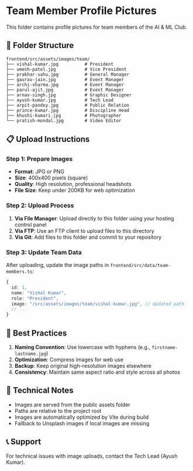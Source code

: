 # Team Member Profile Pictures

This folder contains profile pictures for team members of the AI & ML Club.

## 📁 Folder Structure
```
frontend/src/assets/images/team/
├── vishal-kumar.jpg          # President
├── umesh-patel.jpg           # Vice President
├── prakhar-sahu.jpg          # General Manager
├── gaurav-jain.jpg           # Event Manager
├── archi-sharma.jpg          # Event Manager
├── parul-ajit.jpg            # Event Manager
├── arnav-singh.jpg           # Graphic Designer
├── ayush-kumar.jpg           # Tech Lead
├── arpit-pandey.jpg          # Public Relation
├── prince-kumar.jpg          # Discipline Head
├── khushi-kumari.jpg         # Photographer
└── pratish-mondal.jpg        # Video Editor
```

## 📋 Upload Instructions

### Step 1: Prepare Images
- **Format**: JPG or PNG
- **Size**: 400x400 pixels (square)
- **Quality**: High resolution, professional headshots
- **File Size**: Keep under 200KB for web optimization

### Step 2: Upload Process
1. **Via File Manager**: Upload directly to this folder using your hosting control panel
2. **Via FTP**: Use an FTP client to upload files to this directory
3. **Via Git**: Add files to this folder and commit to your repository

### Step 3: Update Team Data
After uploading, update the image paths in `frontend/src/data/team-members.ts`:

```typescript
{
  id: 1,
  name: "Vishal Kumar",
  role: "President",
  image: "/src/assets/images/team/vishal-kumar.jpg", // Updated path
  // ...
}
```

## 🎯 Best Practices

1. **Naming Convention**: Use lowercase with hyphens (e.g., `firstname-lastname.jpg`)
2. **Optimization**: Compress images for web use
3. **Backup**: Keep original high-resolution images elsewhere
4. **Consistency**: Maintain same aspect ratio and style across all photos

## 🔧 Technical Notes

- Images are served from the public assets folder
- Paths are relative to the project root
- Images are automatically optimized by Vite during build
- Fallback to Unsplash images if local images are missing

## 📞 Support

For technical issues with image uploads, contact the Tech Lead (Ayush Kumar). 